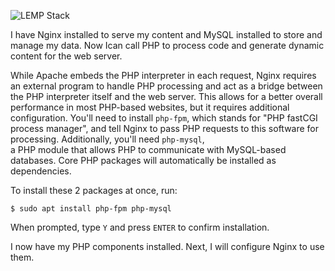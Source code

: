![LEMP Stack](https://github.com/silviob99/Project-2-Linux-Administration-NginX-MySQL-PHP-LEMP/assets/107585020/33b729a4-71a0-4c11-a6cd-c641dc87b29c)

I have Nginx installed to serve my content and MySQL installed to store and manage my data. Now Ican call PHP to process code and generate dynamic content for the web server. 

While Apache embeds the PHP interpreter in each request, Nginx requires an external program to handle PHP processing and act as a bridge between the PHP interpreter itself and the web server. This allows for a better overall performance in most PHP-based websites, but it requires additional configuration. You'll need to install ```php-fpm```, which stands for "PHP fastCGI process manager", and tell Nginx to pass PHP requests to this software for processing. Additionally, you'll need ```php-mysql```,   
a PHP module that allows PHP to communicate with MySQL-based databases. Core PHP packages will automatically be installed as dependencies. 

To install these 2 packages at once, run:  

```
$ sudo apt install php-fpm php-mysql
```

When prompted, type ```Y``` and press ```ENTER``` to confirm installation.  

I now have my PHP components installed. Next, I will configure Nginx to use them.  

